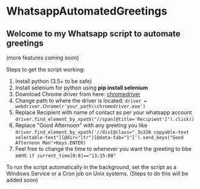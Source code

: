 # WhatsappAutomatedGreetings
## Welcome to my Whatsapp script to automate greetings 
(more features coming soon)

Steps to get the script working:
1. Install python (3.5+ to be safe)
2. Install selenium for python using **pip install selenium**
3. Download Chrome driver from here: [chromedriver](http://chromedriver.chromium.org/)
4. Change path to where the driver is located: 
`driver = webdriver.Chrome(r'your_path\\chromedriver.exe')`
5. Replace Recipient with name of contact as per your whatsapp account
`driver.find_element_by_xpath("//span[@title='Recipient']").click()`
6. Replace "Good Afternoon" with any greeting you like
`driver.find_element_by_xpath('//div[@class="_3u328 copyable-text selectable-text"][@dir="ltr"][@data-tab="1"]').send_keys("Good Afternoon Man"+Keys.ENTER)`
7. Feel free to change the time to whenever you want the greeting to bbe sent:
`if current_time[0:8]=="13:15:00"`

To run the script automatically in the background, set the script as a Windows Service or a Cron job on Unix systems.
(Steps to do this will be added soon)
